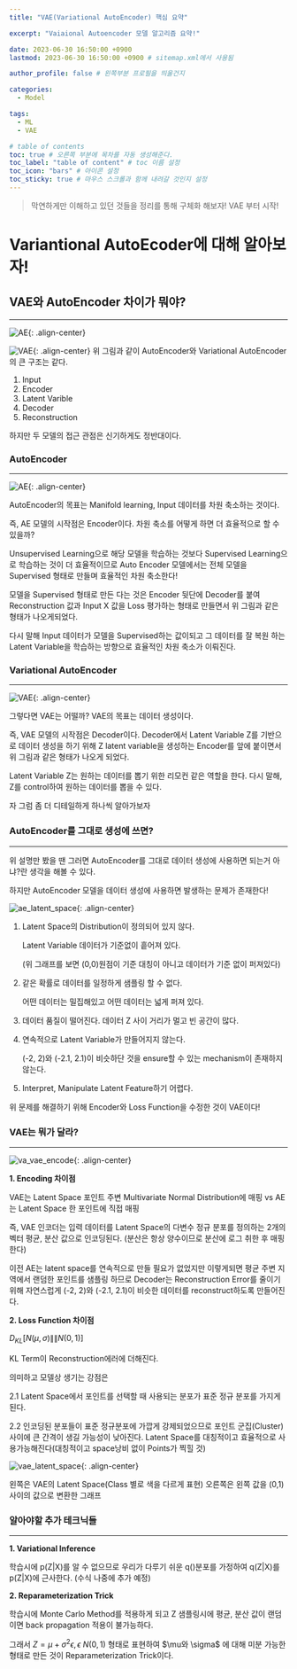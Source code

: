 ```yaml
---
title: "VAE(Variational AutoEncoder) 핵심 요약"

excerpt: "Vaiaional Autoencoder 모델 알고리즘 요약!"

date: 2023-06-30 16:50:00 +0900
lastmod: 2023-06-30 16:50:00 +0900 # sitemap.xml에서 사용됨

author_profile: false # 왼쪽부분 프로필을 띄울건지

categories:
  - Model

tags:
  - ML
  - VAE

# table of contents
toc: true # 오른쪽 부분에 목차를 자동 생성해준다.
toc_label: "table of content" # toc 이름 설정
toc_icon: "bars" # 아이콘 설정
toc_sticky: true # 마우스 스크롤과 함께 내려갈 것인지 설정
---
```


> 막연하게만 이해하고 있던 것들을 정리를 통해 구체화 해보자! VAE 부터 시작!

# Variantional AutoEcoder에 대해 알아보자!

## VAE와 AutoEncoder 차이가 뭐야?

---

![AE](https://namu-tree-kim.github.io/assets/images/ae.jpg "AE"){: .align-center}

![VAE](https://namu-tree-kim.github.io/assets/images/vae.jpg "VAE"){: .align-center}
위 그림과 같이 AutoEncoder와 Variational AutoEncoder의 큰 구조는 같다.

1. Input
2. Encoder
3. Latent Varible
4. Decoder
5. Reconstruction

하지만 두 모델의 접근 관점은 신기하게도 정반대이다.

### AutoEncoder

---

![AE](https://namu-tree-kim.github.io/assets/images/ae.jpg "AE"){: .align-center}

AutoEncoder의 목표는 Manifold learning, Input 데이터를 차원 축소하는 것이다.

즉, AE 모델의 시작점은 Encoder이다. 차원 축소를 어떻게 하면 더 효율적으로 할 수 있을까?

Unsupervised Learning으로 해당 모델을 학습하는 것보다 Supervised Learning으로 학습하는 것이 더 효율적이므로 Auto Encoder 모델에서는 전체 모델을 Supervised 형태로 만들며 효율적인 차원 축소한다!

모델을 Supervised 형태로 만든 다는 것은 Encoder 뒷단에 Decoder를 붙여 Reconstruction 값과 Input X 값을 Loss 평가하는 형태로 만들면서 위 그림과 같은 형태가 나오게되었다.

다시 말해 Input 데이터가 모델을 Supervised하는 값이되고 그 데이터를 잘 복원 하는 Latent Variable을 학습하는 방향으로 효율적인 차원 축소가 이뤄진다.

### Variational AutoEncoder

---

![VAE](https://namu-tree-kim.github.io/assets/images/vae.jpg "VAE"){: .align-center}

그렇다면 VAE는 어떨까? VAE의 목표는 데이터 생성이다.

즉, VAE 모델의 시작점은 Decoder이다. Decoder에서 Latent Variable Z를 기반으로 데이터 생성을 하기 위해 Z latent variable을 생성하는 Encoder를 앞에 붙이면서 위 그림과 같은 형태가 나오게 되었다.

Latent Variable Z는 원하는 데이터를 뽑기 위한 리모컨 같은 역할을 한다. 다시 말해, Z를 control하여 원하는 데이터를 뽑을 수 있다.

자 그럼 좀 더 디테일하게 하나씩 알아가보자

### AutoEncoder를 그대로 생성에 쓰면?

---

위 설명만 봤을 땐 그러면 AutoEncoder를 그대로 데이터 생성에 사용하면 되는거 아냐?란 생각을 해볼 수 있다.

하지만 AutoEncoder 모델을 데이터 생성에 사용하면 발생하는 문제가 존재한다!

![ae_latent_space](https://namu-tree-kim.github.io/assets/images/ae_latent_space.jpg "ae_latent_space"){: .align-center}

1. Latent Space의 Distribution이 정의되어 있지 않다.

   Latent Variable 데이터가 기준없이 흩어져 있다.

   (위 그래프를 보면 (0,0)원점이 기준 대칭이 아니고 데이터가 기준 없이 퍼져있다)

2. 같은 확률로 데이터를 일정하게 샘플링 할 수 없다.

   어떤 데이터는 밀집해있고 어떤 데이터는 넓게 퍼져 있다.

3. 데이터 품질이 떨어진다.
   데이터 Z 사이 거리가 멀고 빈 공간이 많다.

4. 연속적으로 Latent Variable가 만들어지지 않는다.

   (-2, 2)와 (-2.1, 2.1)이 비슷하단 것을 ensure할 수 있는 mechanism이 존재하지 않는다.

5. Interpret, Manipulate Latent Feature하기 어렵다.

위 문제를 해결하기 위해 Encoder와 Loss Function을 수정한 것이 VAE이다!

### VAE는 뭐가 달라?

---

![va_vae_encode](https://namu-tree-kim.github.io/assets/images/va_vae_encode.jpg "va_vae_encode"){: .align-center}

**1. Encoding 차이점**

VAE는 Latent Space 포인트 주변 Multivariate Normal Distribution에 매핑 vs AE는 Latent Space 한 포인트에 직접 매핑

즉, VAE 인코더는 입력 데이터를 Latent Space의 다변수 정규 분포를 정의하는 2개의 벡터 평균, 분산 값으로 인코딩된다. (분산은 항상 양수이므로 분산에 로그 취한 후 매핑한다)

이전 AE는 latent space를 연속적으로 만들 필요가 없었지만 이렇게되면 평균 주변 지역에서 랜덤한 포인트를 샘플링 하므로 Decoder는 Reconstruction Error를 줄이기 위해 자연스럽게 (-2, 2)와 (-2.1, 2.1)이 비슷한 데이터를 reconstruct하도록 만들어진다.

**2. Loss Function 차이점**


$D_{KL} [N(\mu,\sigma) \|\| N(0,1)]$

KL Term이 Reconstruction에러에 더해진다.

의미하고 모델상 생기는 강점은

2.1 Latent Space에서 포인트를 선택할 때 사용되는 분포가 표준 정규 분포를 가지게 된다.

2.2 인코딩된 분포들이 표준 정규분포에 가깝게 강제되었으므로 포인트 군집(Cluster) 사이에 큰 간격이 생길 가능성이 낮아진다. Latent Space를 대칭적이고 효율적으로 사용가능해진다(대칭적이고 space낭비 없이 Points가 찍힐 것)

![vae_latent_space](https://namu-tree-kim.github.io/assets/images/vae_latent_space.jpg "vae_latent_space"){: .align-center}

왼쪽은 VAE의 Latent Space(Class 별로 색을 다르게 표현)
오른쪽은 왼쪽 값을 (0,1)사이의 값으로 변환한 그래프

### 알아야할 추가 테크닉들

---

**1. Variational Inference**

   학습시에 p(Z|X)를 알 수 없으므로 우리가 다루기 쉬운 q()분포를 가정하여 q(Z|X)를 p(Z|X)에 근사한다.
   (수식 나중에 추가 예정)

**2. Reparameterization Trick**

   학습시에 Monte Carlo Method를 적용하게 되고 Z 샘플링시에 평균, 분산 값이 랜덤이면 back propagation 적용이 불가능하다.

   그래서 $Z = \mu + \sigma^2 \epsilon, \epsilon ~ N(0,1)$ 형태로 표현하여 $\mu와 \sigma$ 에 대해 미분 가능한 형태로 만든 것이 Reparameterization Trick이다.
